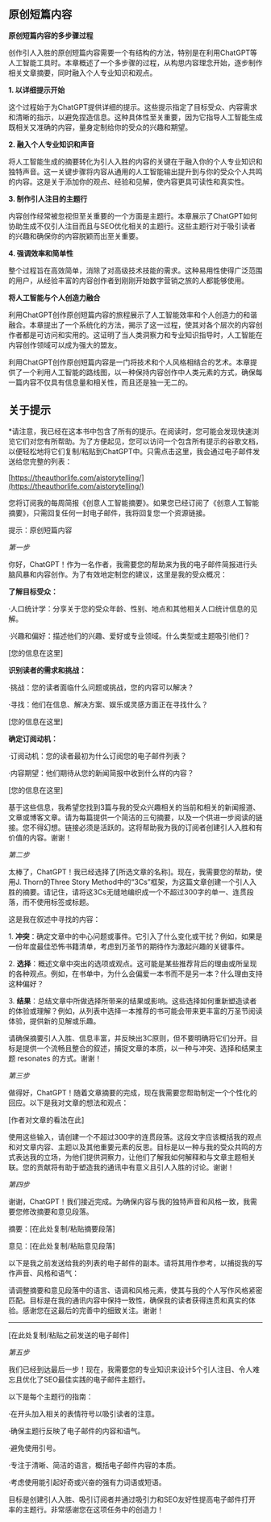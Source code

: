## 原创短篇内容

**原创短篇内容的多步骤过程**

创作引人入胜的原创短篇内容需要一个有结构的方法，特别是在利用ChatGPT等人工智能工具时。本章概述了一个多步骤的过程，从构思内容理念开始，逐步制作相关文章摘要，同时融入个人专业知识和观点。

**1\. 以详细提示开始**

这个过程始于为ChatGPT提供详细的提示。这些提示指定了目标受众、内容需求和清晰的指示，以避免捏造信息。这种具体性至关重要，因为它指导人工智能生成既相关又准确的内容，量身定制给你的受众的兴趣和期望。

**2\. 融入个人专业知识和声音**

将人工智能生成的摘要转化为引人入胜的内容的关键在于融入你的个人专业知识和独特声音。这一关键步骤将内容从通用的人工智能输出提升到与你的受众个人共鸣的内容。这是关于添加你的观点、经验和见解，使内容更具可读性和真实性。

**3\. 制作引人注目的主题行**

内容创作经常被忽视但至关重要的一个方面是主题行。本章展示了ChatGPT如何协助生成不仅引人注目而且与SEO优化相关的主题行。这些主题行对于吸引读者的兴趣和确保你的内容脱颖而出至关重要。

**4\. 强调效率和简单性**

整个过程旨在高效简单，消除了对高级技术技能的需求。这种易用性使得广泛范围的用户，从经验丰富的内容创作者到刚刚开始数字营销之旅的人都能够使用。

**将人工智能与个人创造力融合**

利用ChatGPT创作原创短篇内容的旅程展示了人工智能效率和个人创造力的和谐融合。本章提出了一个系统化的方法，揭示了这一过程，使其对各个层次的内容创作者都是可访问和实用的。这证明了当人类洞察力和专业知识指导时，人工智能在内容创作领域可以成为强大的盟友。

利用ChatGPT创作原创短篇内容是一门将技术和个人风格相结合的艺术。本章提供了一个利用人工智能的路线图，以一种保持内容创作中人类元素的方式，确保每一篇内容不仅具有信息量和相关性，而且还是独一无二的。

## 关于提示

*请注意，我已经在这本书中包含了所有的提示。在阅读时，您可能会发现快速浏览它们对您有所帮助。为了方便起见，您可以访问一个包含所有提示的谷歌文档，以便轻松地将它们复制/粘贴到ChatGPT中。只需点击这里，我会通过电子邮件发送给您完整的列表：

[https://theauthorlife.com/aistorytelling/](https://theauthorlife.com/aistorytelling/)

您将订阅我的每周简报《创意人工智能摘要》。如果您已经订阅了《创意人工智能摘要》，只需回复任何一封电子邮件，我将回复您一个资源链接。

提示：原创短篇内容

*第一步*

你好，ChatGPT！作为一名作者，我需要您的帮助来为我的电子邮件简报进行头脑风暴和内容创作。为了有效地定制您的建议，这里是我的受众概况：

**了解目标受众：**

·人口统计学：分享关于您的受众年龄、性别、地点和其他相关人口统计信息的见解。

·兴趣和偏好：描述他们的兴趣、爱好或专业领域。什么类型或主题吸引他们？

[您的信息在这里]

**识别读者的需求和挑战：**

·挑战：您的读者面临什么问题或挑战，您的内容可以解决？

·寻找：他们在信息、解决方案、娱乐或灵感方面正在寻找什么？

[您的信息在这里]

**确定订阅动机：**

·订阅动机：您的读者最初为什么订阅您的电子邮件列表？

·内容期望：他们期待从您的新闻简报中收到什么样的内容？

[您的信息在这里]

基于这些信息，我希望您找到3篇与我的受众兴趣相关的当前和相关的新闻报道、文章或博客文章。请为每篇提供一个简洁的三句摘要，以及一个供进一步阅读的链接。您不得幻想。链接必须是活跃的。这将帮助我为我的订阅者创建引人入胜和有价值的内容。谢谢！

*第二步*

太棒了，ChatGPT！我已经选择了[所选文章的名称]。现在，我需要您的帮助，使用J. Thorn的Three Story Method中的“3Cs”框架，为这篇文章创建一个引人入胜的摘要。请记住，请将这3Cs无缝地编织成一个不超过300字的单一、连贯段落，而不使用标签或标题。

这是我在叙述中寻找的内容：

1\. **冲突**：确定文章中的中心问题或事件。它引入了什么变化或干扰？例如，如果是一份年度最佳恐怖书籍清单，考虑到万圣节的期待作为激起兴趣的关键事件。

2\. **选择**：概述文章中突出的选项或观点。这可能是某些推荐背后的理由或所呈现的各种观点。例如，在书单中，为什么会偏爱一本书而不是另一本？什么理由支持这种偏好？

3\. **结果**：总结文章中所做选择所带来的结果或影响。这些选择如何重新塑造读者的体验或理解？例如，从列表中选择一本推荐的书可能会带来更丰富的万圣节阅读体验，提供新的见解或乐趣。

请确保摘要引人入胜、信息丰富，并反映出3C原则，但不要明确将它们分开。目标是提供一个流畅且整合的叙述，捕捉文章的本质，以一种与冲突、选择和结果主题 resonates 的方式。谢谢！

*第三步*

做得好，ChatGPT！随着文章摘要的完成，现在我需要您帮助制定一个个性化的回应。以下是我对文章的想法和观点：

[作者对文章的看法在此]

使用这些输入，请创建一个不超过300字的连贯段落。这段文字应该概括我的观点和对文章内容、主题以及其他重要元素的反思。目标是以一种与我的受众共鸣的方式表达我的立场，为他们提供洞察力，让他们了解我如何解释和与文章主题相关联。您的贡献将有助于塑造我的通讯中有意义且引人入胜的讨论。谢谢！

*第四步*

谢谢，ChatGPT！我们接近完成。为确保内容与我的独特声音和风格一致，我需要您修改摘要和意见段落。

摘要：[在此处复制/粘贴摘要段落]

意见：[在此处复制/粘贴意见段落]

以下是我之前发送给我的列表的电子邮件的副本。请将其用作参考，以捕捉我的写作声音、风格和语气：

请调整摘要和意见段落中的语言、语调和风格元素，使其与我的个人写作风格紧密匹配。目标是在我的通讯内容中保持一致性，确保我的读者获得连贯和真实的体验。感谢您在这最后的完善中的细致关注。谢谢！

----------------------------------------------------------------

[在此处复制/粘贴之前发送的电子邮件]

*第五步*

我们已经到达最后一步！现在，我需要您的专业知识来设计5个引人注目、令人难忘且优化了SEO最佳实践的电子邮件主题行。

以下是每个主题行的指南：

·在开头加入相关的表情符号以吸引读者的注意。

·确保主题行反映了电子邮件的内容和语气。

·避免使用引号。

·专注于清晰、简洁的语言，概括电子邮件内容的本质。

·考虑使用能引起好奇或兴奋的强有力词语或短语。

目标是创建引人入胜、吸引订阅者并通过吸引力和SEO友好性提高电子邮件打开率的主题行。非常感谢您在这项任务中的创造力！

